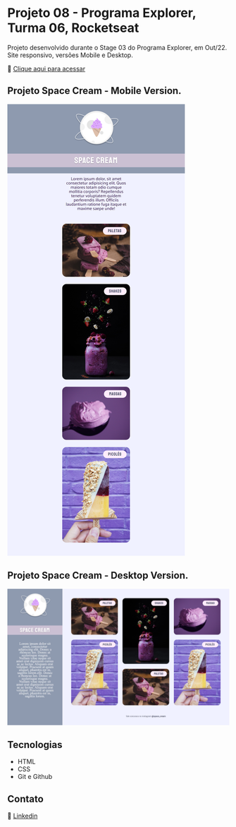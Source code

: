 # Projeto 08 - Programa Explorer, Turma 06, Rocketseat

Projeto desenvolvido durante o Stage 03 do Programa Explorer, em Out/22.
Site responsivo, versões Mobile e Desktop.

🔗 [Clique aqui para acessar](https://renato-albuquerque.github.io/projeto-08-explorer/)

## Projeto Space Cream - Mobile Version.

![screenshot](images/screenshot1.png)

## Projeto Space Cream - Desktop Version.

![screenshot](images/screenshot2.png)

## Tecnologias

- HTML
- CSS
- Git e Github

## Contato

🔗 [Linkedin](https://www.linkedin.com/in/renato-malbuquerque/)